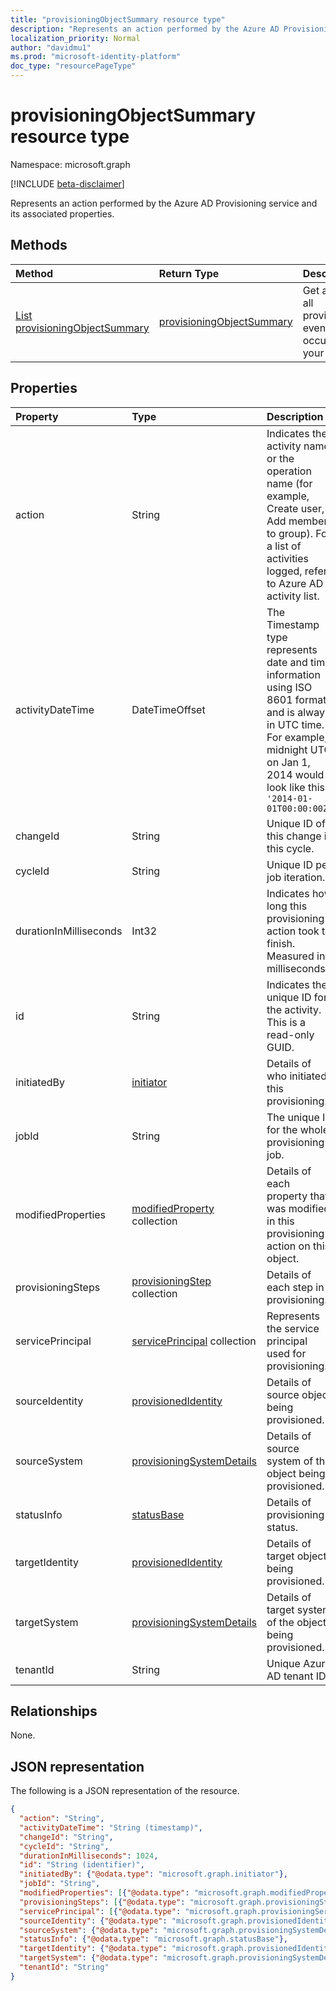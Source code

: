 ```yaml
---
title: "provisioningObjectSummary resource type"
description: "Represents an action performed by the Azure AD Provisioning service and its associated properties."
localization_priority: Normal
author: "davidmu1"
ms.prod: "microsoft-identity-platform"
doc_type: "resourcePageType"
---
```


# provisioningObjectSummary resource type

Namespace: microsoft.graph

[!INCLUDE [beta-disclaimer](../../includes/beta-disclaimer.md)]

Represents an action performed by the Azure AD Provisioning service and its associated properties. 

## Methods

| Method       | Return Type | Description |
|:-------------|:------------|:------------|
| [List provisioningObjectSummary](../api/provisioningobjectsummary-list.md) | [provisioningObjectSummary](provisioningobjectsummary.md) | Get a list of all provisioning events that occurred in your tenant. |


## Properties

| Property     | Type        | Description |
|:-------------|:------------|:------------|
|action|String|Indicates the activity name or the operation name (for example, Create user, Add member to group). For a list of activities logged, refer to Azure AD activity list.|
|activityDateTime|DateTimeOffset|The Timestamp type represents date and time information using ISO 8601 format and is always in UTC time. For example, midnight UTC on Jan 1, 2014 would look like this: `'2014-01-01T00:00:00Z'`|
|changeId|String|Unique ID of this change in this cycle.|
|cycleId|String|Unique ID per job iteration.|
|durationInMilliseconds|Int32|Indicates how long this provisioning action took to finish. Measured in milliseconds.|
|id|String| Indicates the unique ID for the activity. This is a read-only GUID.|
|initiatedBy|[initiator](initiator.md)|Details of who initiated this provisioning.|
|jobId|String|The unique ID for the whole provisioning job.|
|modifiedProperties|[modifiedProperty](modifiedproperty.md) collection|Details of each property that was modified in this provisioning action on this object.|
|provisioningSteps|[provisioningStep](provisioningstep.md) collection|Details of each step in provisioning.|
|servicePrincipal|[servicePrincipal](serviceprincipal.md) collection|Represents the service principal used for provisioning.|
|sourceIdentity|[provisionedIdentity](provisionedidentity.md)|Details of source object being provisioned.|
|sourceSystem|[provisioningSystemDetails](provisioningsystemdetails.md)|Details of source system of the object being provisioned.|
|statusInfo|[statusBase](statusbase.md)|Details of provisioning status.|
|targetIdentity|[provisionedIdentity](provisionedidentity.md)|Details of target object being provisioned.|
|targetSystem|[provisioningSystemDetails](provisioningsystemdetails.md)|Details of target system of the object being provisioned.|
|tenantId|String|Unique Azure AD tenant ID.|

## Relationships

None.

## JSON representation

The following is a JSON representation of the resource.

<!-- {
  "blockType": "resource",
  "optionalProperties": [

  ],
  "@odata.type": "microsoft.graph.provisioningObjectSummary",
  "baseType": "",
  "keyProperty": "id"
}-->

```json
{
  "action": "String",
  "activityDateTime": "String (timestamp)",
  "changeId": "String",
  "cycleId": "String",
  "durationInMilliseconds": 1024,
  "id": "String (identifier)",
  "initiatedBy": {"@odata.type": "microsoft.graph.initiator"},
  "jobId": "String",
  "modifiedProperties": [{"@odata.type": "microsoft.graph.modifiedProperty"}],
  "provisioningSteps": [{"@odata.type": "microsoft.graph.provisioningStep"}],
  "servicePrincipal": [{"@odata.type": "microsoft.graph.provisioningServicePrincipal"}],
  "sourceIdentity": {"@odata.type": "microsoft.graph.provisionedIdentity"},
  "sourceSystem": {"@odata.type": "microsoft.graph.provisioningSystemDetails"},
  "statusInfo": {"@odata.type": "microsoft.graph.statusBase"},
  "targetIdentity": {"@odata.type": "microsoft.graph.provisionedIdentity"},
  "targetSystem": {"@odata.type": "microsoft.graph.provisioningSystemDetails"},
  "tenantId": "String"
}
```

<!-- uuid: 16cd6b66-4b1a-43a1-adaf-3a886856ed98
2019-02-04 14:57:30 UTC -->
<!-- {
  "type": "#page.annotation",
  "description": "provisioningObjectSummary resource",
  "keywords": "",
  "section": "documentation",
  "tocPath": ""
}-->
